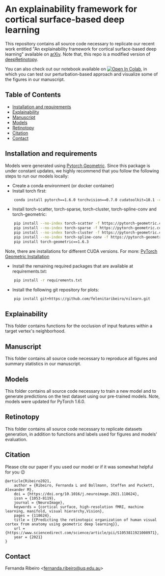 # An explainability framework for cortical surface-based deep learning

This repository contains all source code necessary to replicate our recent work entitled "An explainability framework 
for cortical surface-based deep learning" available on [arXiv](). Note that, this repo is a modified version of 
[deepRetinotopy](https://github.com/Puckett-Lab/deepRetinotopy).

You can also check out our notebook available on 
[![Open In Colab](https://colab.research.google.com/assets/colab-badge.svg)](https://github.com/felenitaribeiro/explainability_CorticalSurfaceGDL/blob/main/DeepRetinotopy_explain.ipynb), 
in which you can test our perturbation-based approach and visualize some of the figures in our manuscript.

## Table of Contents
* [Installation and requirements](#installation-and-requirements)
* [Explainability](#explainability)
* [Manuscript](#manuscript)
* [Models](#models)
* [Retinotopy](#retinotopy)
* [Citation](#citation)
* [Contact](#contact)


## Installation and requirements 

Models were generated using [Pytorch Geometric](https://pytorch-geometric.readthedocs.io/en/latest/). Since this package 
is under constant updates, we highly recommend that 
you follow the following steps to run our models locally:

- Create a conda environment (or docker container)
- Install torch first:

```bash
	conda install pytorch==1.6.0 torchvision==0.7.0 cudatoolkit=10.1 -c pytorch
```
	
- Install torch-scatter, torch-sparse, torch-cluster, torch-spline-conv and torch-geometric:
	 
```bash
    pip install --no-index torch-scatter -f https://pytorch-geometric.com/whl/torch-1.6.0+cu101.html
    pip install --no-index torch-sparse -f https://pytorch-geometric.com/whl/torch-1.6.0+cu101.html
    pip install --no-index torch-cluster -f https://pytorch-geometric.com/whl/torch-1.6.0+cu101.html
    pip install --no-index torch-spline-conv -f https://pytorch-geometric.com/whl/torch-1.6.0+cu101.html
    pip install torch-geometric==1.6.3
```

Note, there are installations for different CUDA versions. For more: [PyTorch Geometric Installation](https://pytorch-geometric.readthedocs.io/en/latest/notes/installation.html)

- Install the remaining required packages that are available at requirements.txt: 

```bash
    pip install -r requirements.txt
```

- Install the following git repository for plots:

```bash
    pip install git+https://github.com/felenitaribeiro/nilearn.git
```   

## Explainability
This folder contains functions for the occlusion of input features within a target vertex's neighborhood.

## Manuscript

This folder contains all source code necessary to reproduce all figures and summary statistics in our manuscript.

## Models

This folder contains all source code necessary to train a new model and to generate predictions on the test dataset 
using our pre-trained models. Note, models were updated for PyTorch 1.6.0. 

## Retinotopy

This folder contains all source code necessary to replicate datasets generation, in addition to functions and labels 
used for figures and models' evaluation. 

## Citation

Please cite our paper if you used our model or if it was somewhat helpful for you :wink:

	@article{Ribeiro2021,
		author = {Ribeiro, Fernanda L and Bollmann, Steffen and Puckett, Alexander M},
		doi = {https://doi.org/10.1016/j.neuroimage.2021.118624},
		issn = {1053-8119},
		journal = {NeuroImage},
		keywords = {cortical surface, high-resolution fMRI, machine learning, manifold, visual hierarchy,Vision},
		pages = {118624},
		title = {{Predicting the retinotopic organization of human visual cortex from anatomy using geometric deep learning}},
		url = {https://www.sciencedirect.com/science/article/pii/S1053811921008971},
		year = {2021}
	}


## Contact
Fernanda Ribeiro <[fernanda.ribeiro@uq.edu.au](fernanda.ribeiro@uq.edu.au)>
